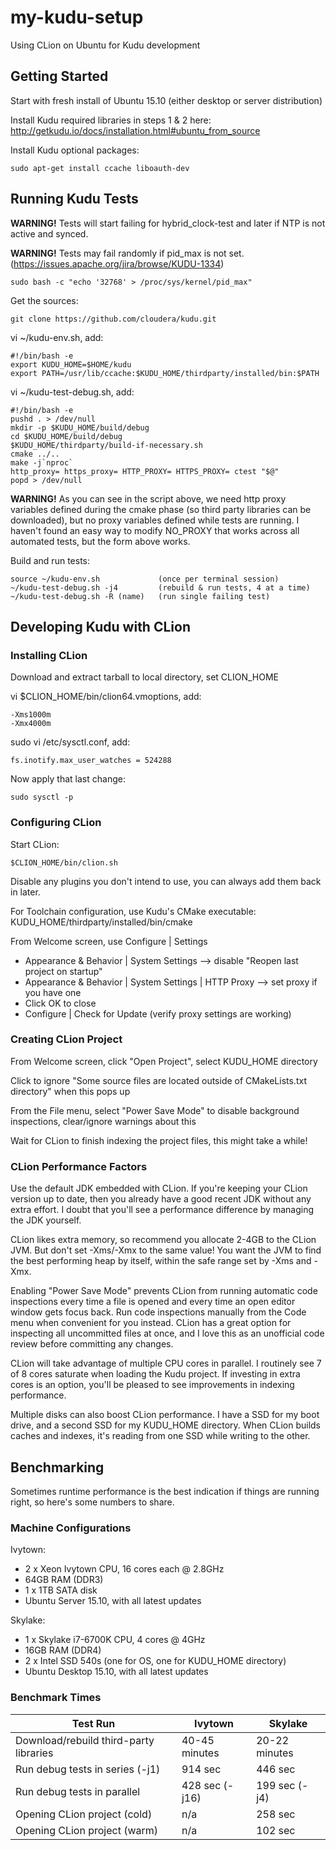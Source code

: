 # my-kudu-setup
Using CLion on Ubuntu for Kudu development

## Getting Started

Start with fresh install of Ubuntu 15.10 (either desktop or server distribution)

Install Kudu required libraries in steps 1 & 2 here:
http://getkudu.io/docs/installation.html#ubuntu_from_source

Install Kudu optional packages:

    sudo apt-get install ccache liboauth-dev

## Running Kudu Tests

**WARNING!** Tests will start failing for hybrid_clock-test and later if NTP is not active and synced.

**WARNING!** Tests may fail randomly if pid_max is not set. (https://issues.apache.org/jira/browse/KUDU-1334)

    sudo bash -c "echo '32768' > /proc/sys/kernel/pid_max" 

Get the sources:

    git clone https://github.com/cloudera/kudu.git

vi ~/kudu-env.sh, add:

    #!/bin/bash -e
    export KUDU_HOME=$HOME/kudu
    export PATH=/usr/lib/ccache:$KUDU_HOME/thirdparty/installed/bin:$PATH

vi ~/kudu-test-debug.sh, add:

    #!/bin/bash -e
    pushd . > /dev/null
    mkdir -p $KUDU_HOME/build/debug
    cd $KUDU_HOME/build/debug
    $KUDU_HOME/thirdparty/build-if-necessary.sh
    cmake ../..
    make -j`nproc`
    http_proxy= https_proxy= HTTP_PROXY= HTTPS_PROXY= ctest "$@"
    popd > /dev/null

**WARNING!** As you can see in the script above, we need http proxy variables defined during the cmake phase (so
third party libraries can be downloaded), but no proxy variables defined while tests are running. I haven't found an easy
way to modify NO_PROXY that works across all automated tests, but the form above works.

Build and run tests:

    source ~/kudu-env.sh             (once per terminal session)
    ~/kudu-test-debug.sh -j4         (rebuild & run tests, 4 at a time)
    ~/kudu-test-debug.sh -R (name)   (run single failing test)

## Developing Kudu with CLion

### Installing CLion

Download and extract tarball to local directory, set CLION_HOME

vi $CLION_HOME/bin/clion64.vmoptions, add:

    -Xms1000m
    -Xmx4000m

sudo vi /etc/sysctl.conf, add:

    fs.inotify.max_user_watches = 524288

Now apply that last change:

    sudo sysctl -p

### Configuring CLion

Start CLion:

    $CLION_HOME/bin/clion.sh

Disable any plugins you don't intend to use, you can always add them back in later.

For Toolchain configuration, use Kudu's CMake executable:
KUDU_HOME/thirdparty/installed/bin/cmake

From Welcome screen, use Configure | Settings
* Appearance & Behavior | System Settings --> disable "Reopen last project on startup"
* Appearance & Behavior | System Settings | HTTP Proxy --> set proxy if you have one
* Click OK to close
* Configure | Check for Update (verify proxy settings are working)

### Creating CLion Project

From Welcome screen, click "Open Project", select KUDU_HOME directory

Click to ignore "Some source files are located outside of CMakeLists.txt directory" when this pops up

From the File menu, select "Power Save Mode" to disable background inspections, clear/ignore warnings about this

Wait for CLion to finish indexing the project files, this might take a while!

### CLion Performance Factors

Use the default JDK embedded with CLion. If you're keeping your CLion version up to date, then you already have a good recent JDK without any extra effort. I doubt that you'll see a performance difference by managing the JDK yourself.

CLion likes extra memory, so recommend you allocate 2-4GB to the CLion JVM. But don't set -Xms/-Xmx to the same value! You want the JVM to find the best performing heap by itself, within the safe range set by -Xms and -Xmx.

Enabling "Power Save Mode" prevents CLion from running automatic code inspections every time a file is opened and every time an open editor window gets focus back. Run code inspections manually from the Code menu when convenient for you instead. CLion has a great option for inspecting all uncommitted files at once, and I love this as an unofficial code review before committing any changes.

CLion will take advantage of multiple CPU cores in parallel. I routinely see 7 of 8 cores saturate when loading the Kudu project. If investing in extra cores is an option, you'll be pleased to see improvements in indexing performance.

Multiple disks can also boost CLion performance. I have a SSD for my boot drive, and a second SSD for my KUDU_HOME directory. When CLion builds caches and indexes, it's reading from one SSD while writing to the other.

## Benchmarking

Sometimes runtime performance is the best indication if things are running right, so here's some numbers to share.

### Machine Configurations

Ivytown:
* 2 x Xeon Ivytown CPU, 16 cores each @ 2.8GHz
* 64GB RAM (DDR3)
* 1 x 1TB SATA disk
* Ubuntu Server 15.10, with all latest updates

Skylake:
* 1 x Skylake i7-6700K CPU, 4 cores @ 4GHz
* 16GB RAM (DDR4)
* 2 x Intel SSD 540s (one for OS, one for KUDU_HOME directory)
* Ubuntu Desktop 15.10, with all latest updates

### Benchmark Times

Test Run | Ivytown | Skylake
------------ | ------------- | ------------- 
Download/rebuild third-party libraries | 40-45 minutes | 20-22 minutes
Run debug tests in series (-j1) | 914 sec | 446 sec
Run debug tests in parallel | 428 sec (-j16) | 199 sec (-j4)
Opening CLion project (cold) | n/a | 258 sec
Opening CLion project (warm) | n/a | 102 sec
